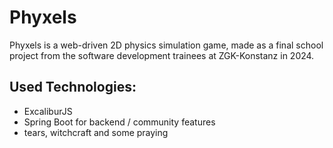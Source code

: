 # Phyxels

Phyxels is a web-driven 2D physics simulation game, made as a final school project from the software development trainees at ZGK-Konstanz in 2024.

## Used Technologies:

- ExcaliburJS
- Spring Boot for backend / community features
- tears, witchcraft and some praying
